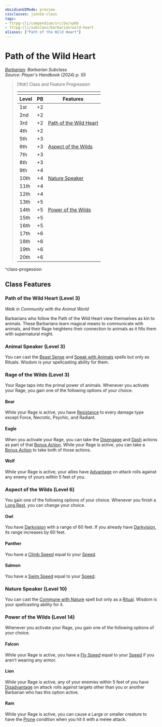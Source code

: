 ```yaml
---
obsidianUIMode: preview
cssclasses: json5e-class
tags:
- ttrpg-cli/compendium/src/5e/xphb
- ttrpg-cli/subclass/barbarian/wild-heart
aliases: ["Path of the Wild Heart"]
---
```

# Path of the Wild Heart
*[Barbarian](barbarian-xphb.md): Barbarian Subclass*  
*Source: Player's Handbook (2024) p. 55*  

> [!tldr] Class and Feature Progression
> 
> <table class="class-progression">
> <thead>
> <tr><th colspan='3'></th></tr>
> <tr class="class-progression"><th class"level">Level</th><th class"pb">PB</th><th class"feature">Features</th></tr>
> </thead><tbody>
> <tr class="class-progression"><td class"level">1st</td><td class"pb">+2</td><td class"feature"></td></tr>
> <tr class="class-progression"><td class"level">2nd</td><td class"pb">+2</td><td class"feature"></td></tr>
> <tr class="class-progression"><td class"level">3rd</td><td class"pb">+2</td><td class"feature"><a href='#Path%20of%20the%20Wild%20Heart%20(Level%203)'>Path of the Wild Heart</a></td></tr>
> <tr class="class-progression"><td class"level">4th</td><td class"pb">+2</td><td class"feature"></td></tr>
> <tr class="class-progression"><td class"level">5th</td><td class"pb">+3</td><td class"feature"></td></tr>
> <tr class="class-progression"><td class"level">6th</td><td class"pb">+3</td><td class"feature"><a href='#Aspect%20of%20the%20Wilds%20(Level%206)'>Aspect of the Wilds</a></td></tr>
> <tr class="class-progression"><td class"level">7th</td><td class"pb">+3</td><td class"feature"></td></tr>
> <tr class="class-progression"><td class"level">8th</td><td class"pb">+3</td><td class"feature"></td></tr>
> <tr class="class-progression"><td class"level">9th</td><td class"pb">+4</td><td class"feature"></td></tr>
> <tr class="class-progression"><td class"level">10th</td><td class"pb">+4</td><td class"feature"><a href='#Nature%20Speaker%20(Level%2010)'>Nature Speaker</a></td></tr>
> <tr class="class-progression"><td class"level">11th</td><td class"pb">+4</td><td class"feature"></td></tr>
> <tr class="class-progression"><td class"level">12th</td><td class"pb">+4</td><td class"feature"></td></tr>
> <tr class="class-progression"><td class"level">13th</td><td class"pb">+5</td><td class"feature"></td></tr>
> <tr class="class-progression"><td class"level">14th</td><td class"pb">+5</td><td class"feature"><a href='#Power%20of%20the%20Wilds%20(Level%2014)'>Power of the Wilds</a></td></tr>
> <tr class="class-progression"><td class"level">15th</td><td class"pb">+5</td><td class"feature"></td></tr>
> <tr class="class-progression"><td class"level">16th</td><td class"pb">+5</td><td class"feature"></td></tr>
> <tr class="class-progression"><td class"level">17th</td><td class"pb">+6</td><td class"feature"></td></tr>
> <tr class="class-progression"><td class"level">18th</td><td class"pb">+6</td><td class"feature"></td></tr>
> <tr class="class-progression"><td class"level">19th</td><td class"pb">+6</td><td class"feature"></td></tr>
> <tr class="class-progression"><td class"level">20th</td><td class"pb">+6</td><td class"feature"></td></tr>
> </tbody></table>
^class-progession


## Class Features

### Path of the Wild Heart (Level 3)

*Walk in Community with the Animal World*

Barbarians who follow the Path of the Wild Heart view themselves as kin to animals. These Barbarians learn magical means to communicate with animals, and their Rage heightens their connection to animals as it fills them with supernatural might.

### Animal Speaker (Level 3)

You can cast the [Beast Sense](Mechanics/spells/beast-sense-xphb.md) and [Speak with Animals](Mechanics/spells/speak-with-animals-xphb.md) spells but only as Rituals. Wisdom is your spellcasting ability for them.

### Rage of the Wilds (Level 3)

Your Rage taps into the primal power of animals. Whenever you activate your Rage, you gain one of the following options of your choice.

#### Bear

While your Rage is active, you have [Resistance](Mechanics/rules/variant-rules/resistance-xphb.md) to every damage type except Force, Necrotic, Psychic, and Radiant.

#### Eagle

When you activate your Rage, you can take the [Disengage](Mechanics/rules/actions.md#Disengage) and [Dash](Mechanics/rules/actions.md#Dash) actions as part of that [Bonus Action](Mechanics/rules/variant-rules/bonus-action-xphb.md). While your Rage is active, you can take a [Bonus Action](Mechanics/rules/variant-rules/bonus-action-xphb.md) to take both of those actions.

#### Wolf

While your Rage is active, your allies have [Advantage](Mechanics/rules/variant-rules/advantage-xphb.md) on attack rolls against any enemy of yours within 5 feet of you.

### Aspect of the Wilds (Level 6)

You gain one of the following options of your choice. Whenever you finish a [Long Rest](Mechanics/rules/variant-rules/long-rest-xphb.md), you can change your choice.

#### Owl

You have [Darkvision](Mechanics/rules/senses.md#Darkvision) with a range of 60 feet. If you already have [Darkvision](Mechanics/rules/senses.md#Darkvision), its range increases by 60 feet.

#### Panther

You have a [Climb Speed](Mechanics/rules/variant-rules/climb-speed-xphb.md) equal to your [Speed](Mechanics/rules/variant-rules/speed-xphb.md).

#### Salmon

You have a [Swim Speed](Mechanics/rules/variant-rules/swim-speed-xphb.md) equal to your [Speed](Mechanics/rules/variant-rules/speed-xphb.md).

### Nature Speaker (Level 10)

You can cast the [Commune with Nature](Mechanics/spells/commune-with-nature-xphb.md) spell but only as a [Ritual](Mechanics/rules/variant-rules/ritual-xphb.md). Wisdom is your spellcasting ability for it.

### Power of the Wilds (Level 14)

Whenever you activate your Rage, you gain one of the following options of your choice.

#### Falcon

While your Rage is active, you have a [Fly Speed](Mechanics/rules/variant-rules/fly-speed-xphb.md) equal to your [Speed](Mechanics/rules/variant-rules/speed-xphb.md) if you aren't wearing any armor.

#### Lion

While your Rage is active, any of your enemies within 5 feet of you have [Disadvantage](Mechanics/rules/variant-rules/disadvantage-xphb.md) on attack rolls against targets other than you or another Barbarian who has this option active.

#### Ram

While your Rage is active, you can cause a Large or smaller creature to have the [Prone](Mechanics/rules/conditions.md#Prone) condition when you hit it with a melee attack.